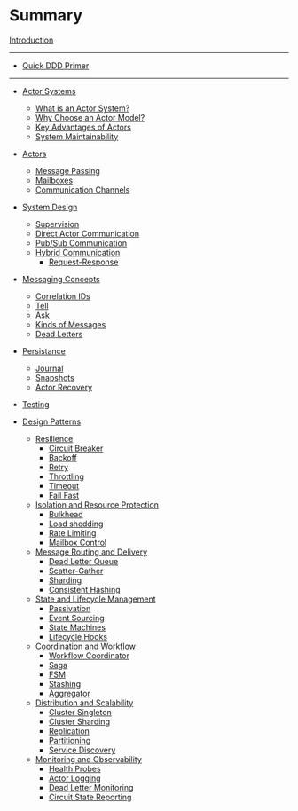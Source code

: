 # Summary

[Introduction](README.md)

---

- [Quick DDD Primer](ddd.md)

---

- [Actor Systems](actor_systems.md)
  - [What is an Actor System?](actor_systems/what_is_an_actor_system.md)
  - [Why Choose an Actor Model?](actor_systems/why_choose_actor_model.md)
  - [Key Advantages of Actors](actor_systems/key_advantages_of_actors.md)
  - [System Maintainability](actor_systems/system_maintainability.md)

- [Actors](actors.md)
  - [Message Passing](actors/message_passing.md)
  - [Mailboxes](actors/mailboxes.md)
  - [Communication Channels](actors/communication_channels.md)

- [System Design](system_design.md)
  - [Supervision](system_design/supervision.md)
  - [Direct Actor Communication](system_design/direct_actor_communication.md)
  - [Pub/Sub Communication](system_design/pub_sub_communication.md)
  - [Hybrid Communication](system_design/hybrid_communication.md)
    - [Request-Response](system_design/request_response.md)

- [Messaging Concepts](messaging_concepts.md)
  - [Correlation IDs](messaging_concepts/correlation_ids.md)
  - [Tell](messaging_concepts/tell.md)
  - [Ask](messaging_concepts/ask.md)
  - [Kinds of Messages](messaging_concepts/kinds_of_messages.md)
  - [Dead Letters]()

- [Persistance](persistance.md)
  - [Journal](persistence/journal.md)
  - [Snapshots](persistence/snapshots.md)
  - [Actor Recovery](persistence/actor_recovery.md)

- [Testing]()

- [Design Patterns](design_patterns.md)
  - [Resilience](design_patterns/resilience.md)
    - [Circuit Breaker](design_patterns/resilience/circuit_breaker.md)
    - [Backoff]()
    - [Retry]()
    - [Throttling]()
    - [Timeout]()
    - [Fail Fast]()
  - [Isolation and Resource Protection](design_patterns/isolation.md)
    - [Bulkhead]()
    - [Load shedding]()
    - [Rate Limiting]()
    - [Mailbox Control]()
  - [Message Routing and Delivery](design_patterns/message_routing.md)
    - [Dead Letter Queue]()
    - [Scatter-Gather]()
    - [Sharding]()
    - [Consistent Hashing]()
  - [State and Lifecycle Management](design_patterns/state_and_lifecyle.md)
    - [Passivation]()
    - [Event Sourcing]()
    - [State Machines]()
    - [Lifecycle Hooks]()
  - [Coordination and Workflow](design_patterns/coordination_and_workflow.md)
    - [Workflow Coordinator]()
    - [Saga]()
    - [FSM]()
    - [Stashing]()
    - [Aggregator]()
  - [Distribution and Scalability](design_patterns/distribution.md)
    - [Cluster Singleton]()
    - [Cluster Sharding]()
    - [Replication]()
    - [Partitioning]()
    - [Service Discovery]()
  - [Monitoring and Observability](design_patterns/observability.md)
    - [Health Probes]()
    - [Actor Logging]()
    - [Dead Letter Monitoring]()
    - [Circuit State Reporting]()
